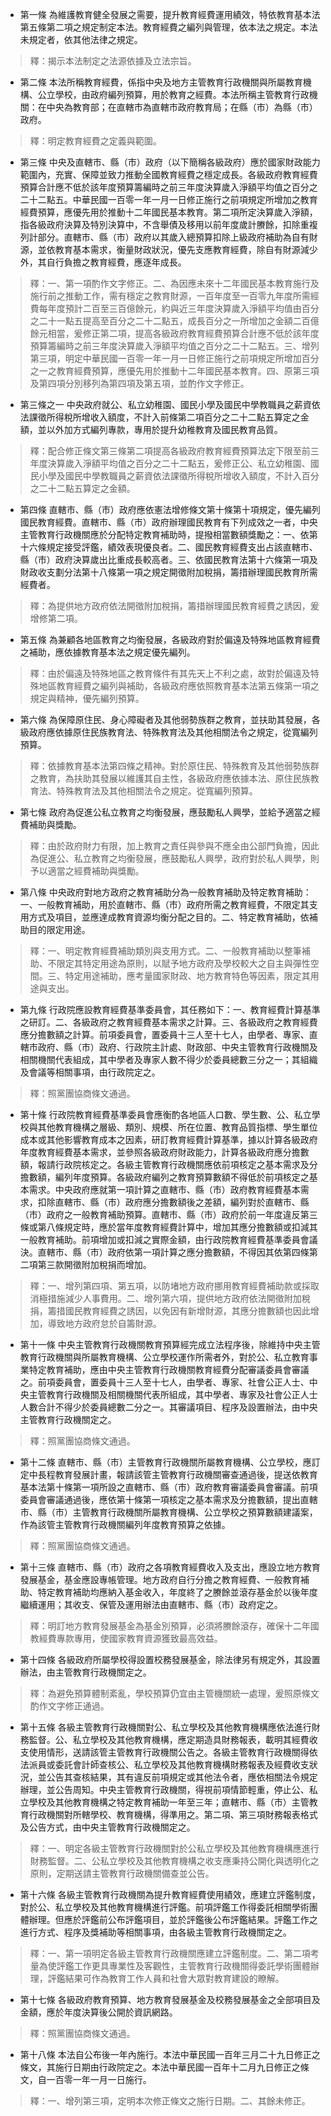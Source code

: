 * 第一條 為維護教育健全發展之需要，提升教育經費運用績效，特依教育基本法第五條第二項之規定制定本法。教育經費之編列與管理，依本法之規定。本法未規定者，依其他法律之規定。

> 釋：揭示本法制定之法源依據及立法宗旨。

* 第二條 本法所稱教育經費，係指中央及地方主管教育行政機關與所屬教育機構、公立學校，由政府編列預算，用於教育之經費。本法所稱主管教育行政機關：在中央為教育部；在直轄市為直轄市政府教育局；在縣（市）為縣（市）政府。

> 釋：明定教育經費之定義與範圍。

* 第三條 中央及直轄市、縣（市）政府（以下簡稱各級政府）應於國家財政能力範圍內，充實、保障並致力推動全國教育經費之穩定成長。各級政府教育經費預算合計應不低於該年度預算籌編時之前三年度決算歲入淨額平均值之百分之二十二點五。中華民國一百零一年一月一日修正施行之前項規定所增加之教育經費預算，應優先用於推動十二年國民基本教育。第二項所定決算歲入淨額，指各級政府決算及特別決算中，不含舉債及移用以前年度歲計賸餘，扣除重複列計部分。直轄市、縣（市）政府以其歲入總預算扣除上級政府補助為自有財源，並依教育基本需求，衡量財政狀況，優先支應教育經費，除自有財源減少外，其自行負擔之教育經費，應逐年成長。

> 釋：一、第一項酌作文字修正。二、為因應未來十二年國民基本教育施行及施行前之推動工作，需有穩定之教育財源，一百年度至一百零九年度所需經費每年度預計二百至三百億餘元，約與近三年度決算歲入淨額平均值由百分之二十一點五提高至百分之二十二點五，成長百分之一所增加之金額二百億餘元相當，爰修正第二項，提高各級政府教育經費預算合計應不低於該年度預算籌編時之前三年度決算歲入淨額平均值之百分之二十二點五。三、增列第三項，明定中華民國一百零一年一月一日修正施行之前項規定所增加百分之一之教育經費預算，應優先用於推動十二年國民基本教育。四、原第三項及第四項分別移列為第四項及第五項，並酌作文字修正。

* 第三條之一 中央政府就公、私立幼稚園、國民小學及國民中學教職員之薪資依法課徵所得稅所增收入額度，不計入前條第二項百分之二十二點五算定之金額，並以外加方式編列專款，專用於提升幼稚教育及國民教育品質。

> 釋：配合修正條文第三條第二項提高各級政府教育經費預算法定下限至前三年度決算歲入淨額平均值之百分之二十二點五，爰修正公、私立幼稚園、國民小學及國民中學教職員之薪資依法課徵所得稅所增收入額度，不計入百分之二十二點五算定之金額。

* 第四條 直轄市、縣（市）政府應依憲法增修條文第十條第十項規定，優先編列國民教育經費。直轄市、縣（市）政府辦理國民教育有下列成效之一者，中央主管教育行政機關應於分配特定教育補助時，提撥相當數額獎勵之：一、依第十六條規定接受評鑑，績效表現優良者。二、國民教育經費支出占該直轄市、縣（市）政府決算歲出比重成長較高者。三、依國民教育法第十六條第一項及財政收支劃分法第十八條第一項之規定開徵附加稅捐，籌措辦理國民教育所需經費者。

> 釋：為提供地方政府依法開徵附加稅捐，籌措辦理國民教育經費之誘因，爰增修第二項。

* 第五條 為兼顧各地區教育之均衡發展，各級政府對於偏遠及特殊地區教育經費之補助，應依據教育基本法之規定優先編列。

> 釋：由於偏遠及特殊地區之教育條件有其先天上不利之處，故對於偏遠及特殊地區教育經費之編列與補助，各級政府應依照教育基本法第五條第一項之規定與精神，優先編列預算。

* 第六條 為保障原住民、身心障礙者及其他弱勢族群之教育，並扶助其發展，各級政府應依據原住民族教育法、特殊教育法及其他相關法令之規定，從寬編列預算。

> 釋：依據教育基本法第四條之精神。對於原住民、特殊教育及其他弱勢族群之教育，為扶助其發展以維護其自主性，各級政府應依據本法、原住民族教育法、特殊教育法及其他相關法令之規定。從寬編列預算。

* 第七條 政府為促進公私立教育之均衡發展，應鼓勵私人興學，並給予適當之經費補助與獎勵。

> 釋：由於政府財力有限，加上教育之責任與參與不應全由公部門負擔，因此為促進公、私立教育之均衡發展，應鼓勵私人興學，政府對於私人興學，則予以適當之經費補助與獎勵。

* 第八條 中央政府對地方政府之教育補助分為一般教育補助及特定教育補助：一、一般教育補助，用於直轄市、縣（市）政府所需之教育經費，不限定其支用方式及項目，並應達成教育資源均衡分配之目的。二、特定教育補助，依補助目的限定用途。

> 釋：一、明定教育經費補助類別與支用方式。二、一般教育補助以整筆補助、不限定其特定用途為原則，以賦予地方政府及學校較大之自主與彈性空間。三、特定用途補助，應考量國家財政、地方教育特色等因素，限定其用途與支出。

* 第九條 行政院應設教育經費基準委員會，其任務如下：一、教育經費計算基準之研訂。二、各級政府之教育經費基本需求之計算。三、各級政府之教育經費應分擔數額之計算。前項委員會，置委員十三人至十七人，由學者、專家、直轄市政府、縣（市）政府、行政院主計處、財政部、中央主管教育行政機關及相關機關代表組成，其中學者及專家人數不得少於委員總數三分之一；其組織及會議等相關事項，由行政院定之。

> 釋：照黨團協商條文通過。

* 第十條 行政院教育經費基準委員會應衡酌各地區人口數、學生數、公、私立學校與其他教育機構之層級、類別、規模、所在位置、教育品質指標、學生單位成本或其他影響教育成本之因素，研訂教育經費計算基準，據以計算各級政府年度教育經費基本需求，並參照各級政府財政能力，計算各級政府應分擔數額，報請行政院核定之。各級主管教育行政機關應依前項核定之基本需求及分擔數額，編列年度預算。各級政府編列之教育預算數額不得低於前項核定之基本需求。中央政府應就第一項計算之直轄市、縣（市）政府教育經費基本需求，扣除直轄市、縣（市）政府應分擔數額後之差額，編列對於直轄市、縣（市）政府之一般教育補助預算。直轄市、縣（市）政府於前一年度違反第三條或第八條規定時，應於當年度教育經費計算中，增加其應分擔數額或扣減其一般教育補助。前項增加或扣減之實際金額，由行政院教育經費基準委員會議決。直轄市、縣（市）政府依第一項計算之應分擔數額，不得因其依第四條第二項第三款開徵附加稅捐而增加。

> 釋：一、增列第四項、第五項，以防堵地方政府挪用教育經費補助款或採取消極措施減少人事費用。二、增列第六項，提供地方政府依法開徵附加稅捐，籌措國民教育經費之誘因，以免因有新增財源，其應分擔數額也因此增加，導致地方政府怠於自籌財源。

* 第十一條 中央主管教育行政機關教育預算經完成立法程序後，除維持中央主管教育行政機關與所屬教育機構、公立學校運作所需者外，對於公、私立教育事業特定教育補助，應由中央主管教育行政機關教育經費分配審議委員會審議之。前項委員會，置委員十三人至十七人，由學者、專家、社會公正人士、中央主管教育行政機關及相關機關代表所組成，其中學者、專家及社會公正人士人數合計不得少於委員總數二分之一。其審議項目、程序及設置辦法，由中央主管教育行政機關定之。

> 釋：照黨團協商條文通過。

* 第十二條 直轄市、縣（市）主管教育行政機關所屬教育機構、公立學校，應訂定中長程教育發展計畫，報請該管主管教育行政機關審查通過後，提送依教育基本法第十條第一項所設之直轄市、縣（市）政府教育審議委員會審議。前項委員會審議通過後，應依第十條第一項核定之基本需求及分擔數額，提出直轄市、縣（市）主管教育行政機關所屬教育機構、公立學校之預算數額建議案，作為該管主管教育行政機關編列年度教育預算之依據。

> 釋：照黨團協商條文通過。

* 第十三條 直轄市、縣（市）政府之各項教育經費收入及支出，應設立地方教育發展基金，基金應設專帳管理。地方政府自行分擔之教育經費、一般教育補助、特定教育補助均應納入基金收入，年度終了之賸餘並滾存基金於以後年度繼續運用；其收支、保管及運用辦法由直轄市、縣（市）政府定之。

> 釋：明訂地方教育發展基金為基金別預算，必須將賸餘滾存，確保十二年國教經費專款專用，使國家教育資源獲致最高效益。

* 第十四條 各級政府所屬學校得設置校務發展基金，除法律另有規定外，其設置辦法，由主管教育行政機關定之。

> 釋：為避免預算體制紊亂，學校預算仍宜由主管機關統一處理，爰照原條文酌作文字修正通過。

* 第十五條 各級主管教育行政機關對公、私立學校及其他教育機構應依法進行財務監督。公、私立學校及其他教育機構，應定期造具財務報表，載明其經費收支使用情形，送請該管主管教育行政機關公告之。各級主管教育行政機關得依法派員或委託會計師查核公、私立學校及其他教育機構財務報表及經費收支狀況，並公告其查核結果，其有違反前項規定或其他法令者，應依相關法令規定辦理，並公告周知。中央主管教育行政機關，得視前項情節輕重，停止公、私立學校及其他教育機構之特定教育補助一年至三年；直轄市、縣（市）主管教育行政機關對所轄學校、教育機構，得準用之。第二項、第三項財務報表格式及公告方式，由中央主管教育行政機關定之。

> 釋：一、明定各級主管教育行政機關對於公私立學校及其他教育機構應進行財務監督。二、公私立學校及其他教育機構之收支應秉持公開化與透明化之原則，定期送請主管教育行政機關備查並公告。

* 第十六條 各級主管教育行政機關為提升教育經費使用績效，應建立評鑑制度，對於公、私立學校及其他教育機構進行評鑑。前項評鑑工作得委託相關學術團體辦理。但應於評鑑前公布評鑑項目，並於評鑑後公布評鑑結果。評鑑工作之進行方式、程序及獎補助等相關事項，由各級主管教育行政機關定之。

> 釋：一、第一項明定各級主管教育行政機關應建立評鑑制度。二、第二項考量為使評鑑工作更具專業性及客觀性，主管教育行政機關得委託學術團體辦理，評鑑結果可作為教育工作人員和社會大眾對教育建設的瞭解。

* 第十七條 各級政府教育預算、地方教育發展基金及校務發展基金之全部項目及金額，應於年度決算後公開於資訊網路。

> 釋：照黨團協商條文通過。

* 第十八條 本法自公布後一年內施行。本法中華民國一百年三月二十九日修正之條文，其施行日期由行政院定之。本法中華民國一百年十二月九日修正之條文，自一百零一年一月一日施行。

> 釋：一、增列第三項，定明本次修正條文之施行日期。二、其餘未修正。

